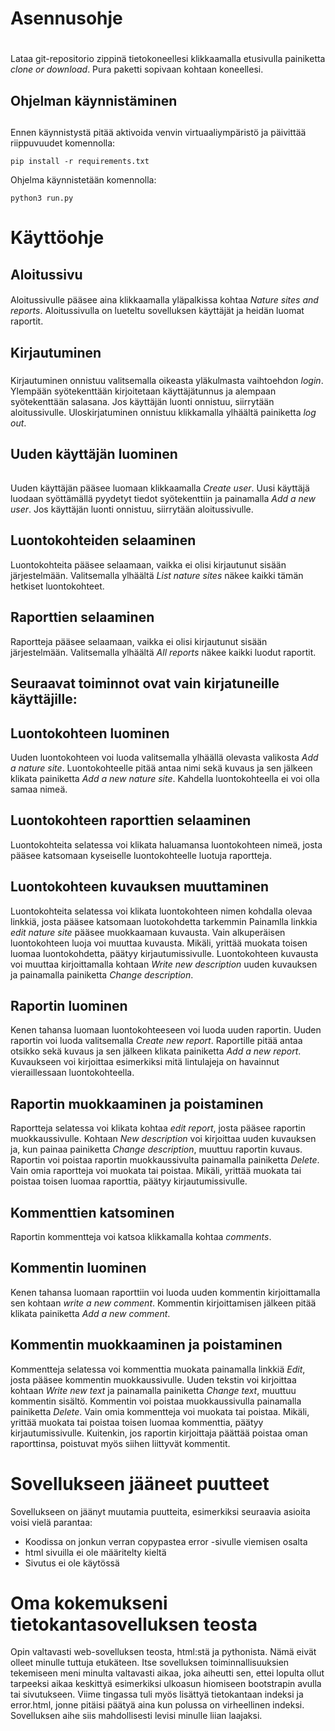 # Asennusohje <h1>  
Lataa git-repositorio zippinä tietokoneellesi klikkaamalla etusivulla painiketta _clone or download_. Pura paketti sopivaan kohtaan koneellesi. 

## Ohjelman käynnistäminen <h2>
Ennen käynnistystä pitää aktivoida venvin virtuaaliympäristö ja päivittää riippuvuudet komennolla:
```
pip install -r requirements.txt
```

Ohjelma käynnistetään komennolla:
```
python3 run.py
```

# Käyttöohje <h3>
  
## Aloitussivu <h4> 
 
Aloitussivulle pääsee aina klikkaamalla yläpalkissa kohtaa _Nature sites and reports_. Aloitussivulla on lueteltu sovelluksen käyttäjät ja heidän luomat raportit.

## Kirjautuminen <h5>
Kirjautuminen onnistuu valitsemalla oikeasta yläkulmasta vaihtoehdon _login_. Ylempään syötekenttään kirjoitetaan käyttäjätunnus ja alempaan syötekenttään salasana.
Jos käyttäjän luonti onnistuu, siirrytään aloitussivulle. Uloskirjatuminen onnistuu klikkamalla ylhäältä painiketta _log out_.

## Uuden käyttäjän luominen <h6>
Uuden käyttäjän pääsee luomaan klikkaamalla _Create user_. Uusi käyttäjä luodaan syöttämällä pyydetyt tiedot syötekenttiin ja painamalla _Add a new user_. Jos käyttäjän luonti onnistuu, siirrytään aloitussivulle.

## Luontokohteiden selaaminen <h7> 
Luontokohteita pääsee selaamaan, vaikka ei olisi kirjautunut sisään järjestelmään. Valitsemalla ylhäältä _List nature sites_ näkee kaikki tämän hetkiset luontokohteet.

## Raporttien selaaminen <h8> 
Raportteja pääsee selaamaan, vaikka ei olisi kirjautunut sisään järjestelmään. Valitsemalla ylhäältä _All reports_ näkee kaikki luodut raportit.  

## Seuraavat toiminnot ovat vain kirjatuneille käyttäjille: <h9>

## Luontokohteen luominen <h10>
Uuden luontokohteen voi luoda valitsemalla ylhäällä olevasta valikosta _Add a nature site_. Luontokohteelle pitää antaa nimi sekä kuvaus ja sen jälkeen klikata painiketta _Add a new nature site_. Kahdella luontokohteella ei voi olla samaa nimeä.

## Luontokohteen raporttien selaaminen <h11>
Luontokohteita selatessa voi klikata haluamansa luontokohteen nimeä, josta pääsee katsomaan kyseiselle luontokohteelle luotuja raportteja.

## Luontokohteen kuvauksen muuttaminen <h12>
Luontokohteita selatessa voi klikata luontokohteen nimen kohdalla olevaa linkkiä, josta pääsee katsomaan luotokohdetta tarkemmin Painamlla linkkia _edit nature site_ pääsee muokkaamaan kuvausta. Vain alkuperäisen luontokohteen luoja voi muuttaa kuvausta. Mikäli, yrittää muokata toisen luomaa luontokohdetta, päätyy kirjautumissivulle. Luontokohteen kuvausta voi muuttaa kirjoittamalla kohtaan _Write new description_ uuden kuvauksen ja painamalla painiketta _Change description_.

## Raportin luominen <h13>
Kenen tahansa luomaan luontokohteeseen voi luoda uuden raportin. Uuden raportin voi luoda valitsemalla _Create new report_. Raportille pitää antaa otsikko sekä kuvaus ja sen jälkeen klikata painiketta _Add a new report_. Kuvaukseen voi kirjoittaa esimerkiksi mitä lintulajeja on havainnut vieraillessaan luontokohteella.

## Raportin muokkaaminen ja poistaminen <h14>
Raportteja selatessa voi klikata kohtaa _edit report_, josta pääsee raportin muokkaussivulle. Kohtaan _New description_ voi kirjoittaa uuden kuvauksen ja, kun painaa painiketta _Change description_, muuttuu raportin kuvaus. Raportin voi poistaa raportin muokkaussivulta painamalla painiketta _Delete_. Vain omia raportteja voi muokata tai poistaa. Mikäli, yrittää muokata tai poistaa toisen luomaa raporttia, päätyy kirjautumissivulle.

## Kommenttien katsominen <h15>
Raportin kommentteja voi katsoa klikkamalla kohtaa _comments_.

## Kommentin luominen <h16>
Kenen tahansa luomaan raporttiin voi luoda uuden kommentin kirjoittamalla sen kohtaan _write a new comment_. Kommentin kirjoittamisen jälkeen pitää klikata painiketta _Add a new comment_.

## Kommentin muokkaaminen ja poistaminen <h17>
Kommentteja selatessa voi kommenttia muokata painamalla linkkiä _Edit_, josta pääsee kommentin muokkaussivulle. Uuden tekstin voi kirjoittaa kohtaan _Write new text_ ja painamalla painiketta _Change text_, muuttuu kommentin sisältö. Kommentin voi poistaa muokkaussivulla painamalla painiketta _Delete_. Vain omia kommentteja voi muokata tai poistaa. Mikäli, yrittää muokata tai poistaa toisen luomaa kommenttia, päätyy kirjautumissivulle. Kuitenkin, jos raportin kirjoittaja päättää poistaa oman raporttinsa, poistuvat myös siihen liittyvät kommentit.


# Sovellukseen jääneet puutteet <h18>

Sovellukseen on jäänyt muutamia puutteita, esimerkiksi seuraavia asioita voisi vielä parantaa:

- Koodissa on jonkun verran copypastea error -sivulle viemisen osalta
- html sivuilla ei ole määritelty kieltä
- Sivutus ei ole käytössä

# Oma kokemukseni tietokantasovelluksen teosta <h19>

Opin valtavasti web-sovelluksen teosta, html:stä ja pythonista. Nämä eivät olleet minulle tuttuja etukäteen. Itse sovelluksen toiminnallisuuksien tekemiseen meni minulta valtavasti aikaa, joka aiheutti sen, ettei lopulta ollut tarpeeksi aikaa keskittyä esimerkiksi ulkoasun hiomiseen bootstrapin avulla tai sivutukseen. Viime tingassa tuli myös lisättyä tietokantaan indeksi ja error.html, jonne pitäisi päätyä aina kun polussa on virheellinen indeksi. Sovelluksen aihe siis mahdollisesti levisi minulle liian laajaksi.
